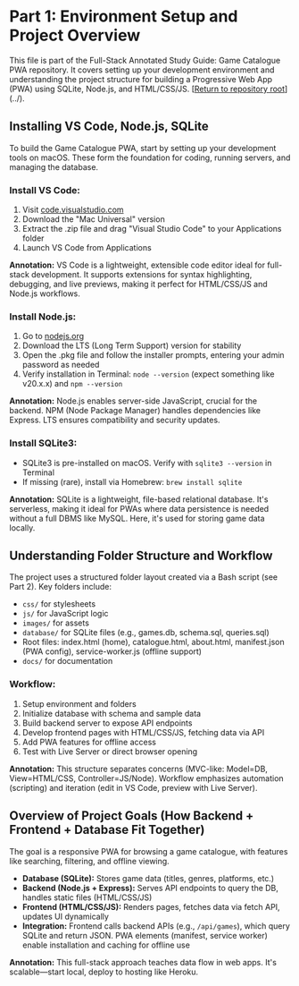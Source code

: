 # Part 1: Environment Setup and Project Overview

This file is part of the Full-Stack Annotated Study Guide: Game Catalogue PWA repository. It covers setting up your development environment and understanding the project structure for building a Progressive Web App (PWA) using SQLite, Node.js, and HTML/CSS/JS. [[Return to repository root](https://github.com/asiandevs/game-catalogue-pwa-guide/tree/main)](../).

## Installing VS Code, Node.js, SQLite

To build the Game Catalogue PWA, start by setting up your development tools on macOS. These form the foundation for coding, running servers, and managing the database.

### Install VS Code:

1. Visit [code.visualstudio.com](https://code.visualstudio.com/)
2. Download the "Mac Universal" version
3. Extract the .zip file and drag "Visual Studio Code" to your Applications folder
4. Launch VS Code from Applications

**Annotation:** VS Code is a lightweight, extensible code editor ideal for full-stack development. It supports extensions for syntax highlighting, debugging, and live previews, making it perfect for HTML/CSS/JS and Node.js workflows.

### Install Node.js:

1. Go to [nodejs.org](https://nodejs.org/)
2. Download the LTS (Long Term Support) version for stability
3. Open the .pkg file and follow the installer prompts, entering your admin password as needed
4. Verify installation in Terminal: `node --version` (expect something like v20.x.x) and `npm --version`

**Annotation:** Node.js enables server-side JavaScript, crucial for the backend. NPM (Node Package Manager) handles dependencies like Express. LTS ensures compatibility and security updates.

### Install SQLite3:

- SQLite3 is pre-installed on macOS. Verify with `sqlite3 --version` in Terminal
- If missing (rare), install via Homebrew: `brew install sqlite`

**Annotation:** SQLite is a lightweight, file-based relational database. It's serverless, making it ideal for PWAs where data persistence is needed without a full DBMS like MySQL. Here, it's used for storing game data locally.

## Understanding Folder Structure and Workflow

The project uses a structured folder layout created via a Bash script (see Part 2). Key folders include:

- `css/` for stylesheets
- `js/` for JavaScript logic
- `images/` for assets
- `database/` for SQLite files (e.g., games.db, schema.sql, queries.sql)
- Root files: index.html (home), catalogue.html, about.html, manifest.json (PWA config), service-worker.js (offline support)
- `docs/` for documentation

### Workflow:

1. Setup environment and folders
2. Initialize database with schema and sample data
3. Build backend server to expose API endpoints
4. Develop frontend pages with HTML/CSS/JS, fetching data via API
5. Add PWA features for offline access
6. Test with Live Server or direct browser opening

**Annotation:** This structure separates concerns (MVC-like: Model=DB, View=HTML/CSS, Controller=JS/Node). Workflow emphasizes automation (scripting) and iteration (edit in VS Code, preview with Live Server).

## Overview of Project Goals (How Backend + Frontend + Database Fit Together)

The goal is a responsive PWA for browsing a game catalogue, with features like searching, filtering, and offline viewing.

- **Database (SQLite):** Stores game data (titles, genres, platforms, etc.)
- **Backend (Node.js + Express):** Serves API endpoints to query the DB, handles static files (HTML/CSS/JS)
- **Frontend (HTML/CSS/JS):** Renders pages, fetches data via fetch API, updates UI dynamically
- **Integration:** Frontend calls backend APIs (e.g., `/api/games`), which query SQLite and return JSON. PWA elements (manifest, service worker) enable installation and caching for offline use

**Annotation:** This full-stack approach teaches data flow in web apps. It's scalable—start local, deploy to hosting like Heroku.
